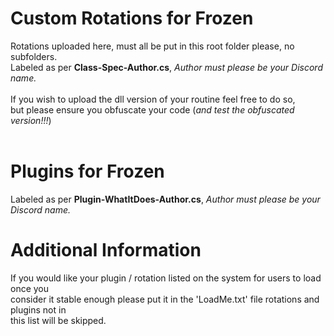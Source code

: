 # Custom Rotations for Frozen
Rotations uploaded here, must all be put in this root folder please, no subfolders.<br>
Labeled as per **Class-Spec-Author.cs**, *Author must please be your Discord name.*<br><br>
If you wish to upload the dll version of your routine feel free to do so,<br> 
but please ensure you obfuscate your code (*and test the obfuscated version!!!*)<br>
<br>
# Plugins for Frozen
Labeled as per **Plugin-WhatItDoes-Author.cs**, *Author must please be your Discord name.*<br>

# Additional Information
If you would like your plugin / rotation listed on the system for users to load once you<br>
consider it stable enough please put it in the 'LoadMe.txt' file rotations and plugins not in<br>
this list will be skipped.